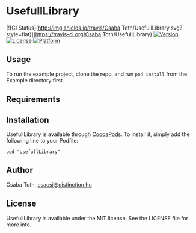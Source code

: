# UsefullLibrary

[![CI Status](http://img.shields.io/travis/Csaba Toth/UsefullLibrary.svg?style=flat)](https://travis-ci.org/Csaba Toth/UsefullLibrary)
[![Version](https://img.shields.io/cocoapods/v/UsefullLibrary.svg?style=flat)](http://cocoadocs.org/docsets/UsefullLibrary)
[![License](https://img.shields.io/cocoapods/l/UsefullLibrary.svg?style=flat)](http://cocoadocs.org/docsets/UsefullLibrary)
[![Platform](https://img.shields.io/cocoapods/p/UsefullLibrary.svg?style=flat)](http://cocoadocs.org/docsets/UsefullLibrary)

## Usage

To run the example project, clone the repo, and run `pod install` from the Example directory first.

## Requirements

## Installation

UsefullLibrary is available through [CocoaPods](http://cocoapods.org). To install
it, simply add the following line to your Podfile:

    pod "UsefullLibrary"

## Author

Csaba Toth, csacsi@distinction.hu

## License

UsefullLibrary is available under the MIT license. See the LICENSE file for more info.

